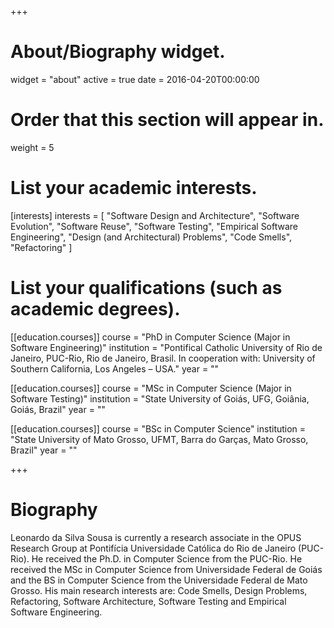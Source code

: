 +++
# About/Biography widget.
widget = "about"
active = true
date = 2016-04-20T00:00:00

# Order that this section will appear in.
weight = 5

# List your academic interests.
[interests]
  interests = [
    "Software Design and Architecture",
    "Software Evolution",
    "Software Reuse",
    "Software Testing",
    "Empirical Software Engineering",
    "Design (and Architectural) Problems",
    "Code Smells",
    "Refactoring"
  ]

# List your qualifications (such as academic degrees).
[[education.courses]]
  course = "PhD in Computer Science (Major in Software Engineering)"
  institution = "Pontifical Catholic University of Rio de Janeiro, PUC-Rio, Rio de Janeiro, Brasil. In cooperation with: University of Southern California, Los Angeles – USA."
  year = ""

[[education.courses]]
  course = "MSc in Computer Science (Major in Software Testing)"
  institution = "State University of Goiás, UFG, Goiânia, Goiás, Brazil"
  year = ""

[[education.courses]]
  course = "BSc in Computer Science"
  institution = "State University of Mato Grosso, UFMT, Barra do Garças, Mato Grosso, Brazil"
  year = ""
 
+++

# Biography

Leonardo da Silva Sousa is currently a research associate in the OPUS Research Group at Pontifícia Universidade Católica do Rio de Janeiro (PUC-Rio). He received the Ph.D. in Computer Science from the PUC-Rio. He received the MSc in Computer Science from Universidade Federal de Goiás and the BS in Computer Science from the Universidade Federal de Mato Grosso. His main research interests are: Code Smells, Design Problems, Refactoring, Software Architecture, Software Testing and Empirical Software Engineering.
